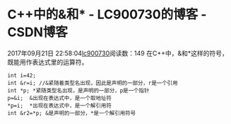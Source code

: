 # C++中的&和* - LC900730的博客 - CSDN博客
2017年09月21日 22:58:04[lc900730](https://me.csdn.net/LC900730)阅读数：149
在C++中，&和*这样的符号，既能用作表达式里的运算符。
```
int i=42;
int &r=i; //&紧随着类型名出现，因此是声明的一部分，r是一个引用
int *p; *紧随类型名出现，是声明的一部分，p是一个指针
p=&i;  &出现在表达式中，是一个取地址符
*p=i;  *出现在表达式中，是一个解引用符
int &r2=*p; &是声明的一部分，*是一个解引用符号
```

